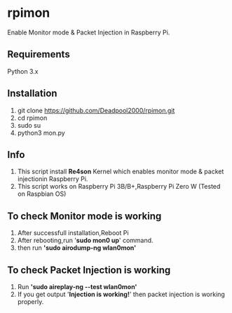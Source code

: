 # rpimon
Enable Monitor mode &amp; Packet Injection in Raspberry Pi.

## Requirements
Python 3.x

## Installation
1) git clone https://github.com/Deadpool2000/rpimon.git
2) cd rpimon
3) sudo su
4) python3 mon.py

## Info
1) This script install **Re4son** Kernel which enables monitor mode & packet injectionin Raspberry Pi.
2) This script works on Raspberry Pi 3B/B+,Raspberry Pi Zero W (Tested on Raspbian OS)

## To check Monitor mode is working
1) After successfull installation,Reboot Pi
2) After rebooting,run '**sudo mon0 up**' command.
3) then run **'sudo airodump-ng wlan0mon'**

## To check Packet Injection is working
1) Run **'sudo aireplay-ng --test wlan0mon'**
2) If you get output '**Injection is working!**' then packet injection is working properly.
